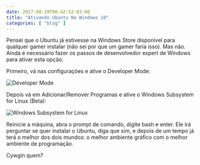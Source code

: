 ```yaml
---
date: 2017-08-29T00:42:52-03:00
title: "Ativando Ubuntu No Windows 10"
categories: [ "blog" ]
---
```

Pensei que o Ubuntu já estivesse na Windows Store disponível para qualquer gamer instalar (não sei por que um gamer faria isso). Mas não. Ainda é necessário fazer os passos de desenvolvedor expert de Windows para ativar esta opção.

Primeiro, vá nas configurações e ative o Developer Mode:

![Developer Mode](/images/Llkzo9i.png)

Depois vá em Adicionar/Remover Programas e ative o Windows Subsystem for Linux (Beta):

![Windows Subsystem for Linux](/images/K4abIPp.png)

Reinicie a máquina, abra o prompt de comando, digite bash e enter. Ele irá perguntar se quer instalar o Ubuntu, diga que sim, e depois de um tempo já terá o melhor dos dois mundos: o melhor ambiente gráfico com o melhor ambiente de programação.

Cywgin quem?
